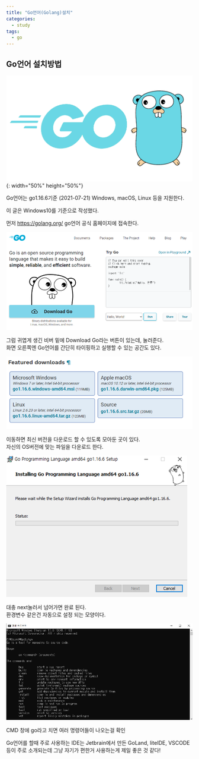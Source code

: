 ```yaml
---
title: "Go언어(Golang)설치"
categories:
  - study
tags:
  - go
---
```


## Go언어 설치방법

![Go_Logo](images/../../images/GO.png) {: width="50%" height="50%"}

Go언어는 go1.16.6기준 (2021-07-21) Windows, macOS, Linux 등을 지원한다.

이 글은 Windows10를 기준으로 작성했다.

먼저 <https://golang.org/> go언어 공식 홈페이지에 접속한다.

![go_homepage](images/../../images/go_homepage.png)

그럼 귀엽게 생긴 비버 밑에 Download Go라는 버튼이 있는데, 눌러준다.  
화면 오른쪽엔 Go언어를 간단히 타이핑하고 실행할 수 있는 공간도 있다.

![go_download](images/../../images/go_download.png)

이동하면 최신 버전을 다운로드 할 수 있도록 모아둔 곳이 있다.  
자신의 OS버전에 맞는 파일을 다운로드 한다.

![go_install](images/../../images/go_install.png)

대충 next눌러서 넘어가면 완료 된다.  
환경변수 같은건 자동으로 설정 되는 모양이다.

![go_cmd](images/../../images/go_cmd.png)

CMD 창에 go라고 치면 여러 명령어들이 나오는걸 확인

Go언어를 할때 주로 사용하는 IDE는 Jetbrain에서 만든 GoLand, liteIDE, VSCODE 등이 주로 소개되는데 그냥 자기가 편한거 사용하는게 제일 좋은 것 같다!